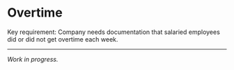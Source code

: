 # Overtime

Key requirement: Company needs documentation that salaried employees did or did not get overtime each week.

---

*Work in progress.*
